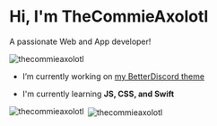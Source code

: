 # Hi, I'm TheCommieAxolotl
A passionate Web and App developer!</h3>

<p align="left"> <img src="https://komarev.com/ghpvc/?username=thecommieaxolotl&label=Profile%20views&color=d274c2&style=flat" alt="thecommieaxolotl" /> </p>

- I’m currently working on [my BetterDiscord theme](https://github.com/TheCommieAxolotl/BetterDiscord-Stuff/tree/main/nightround)

- I'm currently learning **JS, CSS, and Swift**

<p><img align="left" src="https://github-readme-stats.vercel.app/api/top-langs?username=thecommieaxolotl&show_icons=true&theme=dark&locale=en&layout=compact" alt="thecommieaxolotl" /></p>





<p>&nbsp;<img align="center" src="https://github-readme-stats.vercel.app/api?username=thecommieaxolotl&show_icons=true&theme=dark&locale=en" alt="thecommieaxolotl" /></p>

